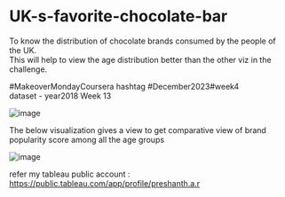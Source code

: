 # UK-s-favorite-chocolate-bar

To know the distribution of chocolate brands consumed by the people of the UK.   
This will help to view the age distribution better than the other viz in the challenge.

#MakeoverMondayCoursera hashtag #December2023#week4   
dataset - year2018 Week 13 

![image](https://user-images.githubusercontent.com/66838658/208977477-b43005a4-c3f5-4e31-a2aa-e55c42f0cb13.png)

The below visualization  gives a view to get comparative view of brand popularity score among all the age groups

![image](https://user-images.githubusercontent.com/66838658/208977516-e482f65a-7a01-41c8-801c-2df67deb1092.png)


refer my tableau public account : https://public.tableau.com/app/profile/preshanth.a.r
